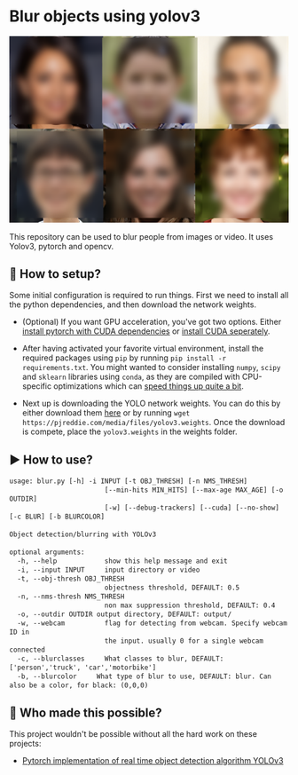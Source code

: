 # Blur objects using yolov3

![](output/1.png)

This repository can be used to blur people from images or video. It uses Yolov3, pytorch and opencv.

## :hammer: How to setup?

Some initial configuration is required to run things. First we need to install all the python dependencies, and then download the network weights.

- (Optional) If you want GPU acceleration, you've got two options. Either [install pytorch with CUDA dependencies](https://pytorch.org/get-started/locally/) or [install CUDA seperately](https://docs.nvidia.com/cuda/cuda-installation-guide-linux/index.html).

- After having activated your favorite virtual environment, install the required packages using `pip` by running `pip install -r requirements.txt`. You might wanted to consider installing `numpy`, `scipy` and `sklearn` libraries using `conda`, as they are compiled with CPU-specific optimizations which can [speed things up quite a bit](http://markus-beuckelmann.de/blog/boosting-numpy-blas.html).

- Next up is downloading the YOLO network weights. You can do this by either download them [here](https://github.com/pjreddie/darknet) or by running `wget https://pjreddie.com/media/files/yolov3.weights`. Once the download is compete, place the `yolov3.weights`  in the weights folder.

## :arrow_forward: How to use?



```
usage: blur.py [-h] -i INPUT [-t OBJ_THRESH] [-n NMS_THRESH]
                        [--min-hits MIN_HITS] [--max-age MAX_AGE] [-o OUTDIR]
                        [-w] [--debug-trackers] [--cuda] [--no-show] [-c BLUR] [-b BLURCOLOR]

Object detection/blurring with YOLOv3

optional arguments:
  -h, --help            show this help message and exit
  -i, --input INPUT     input directory or video
  -t, --obj-thresh OBJ_THRESH
                        objectness threshold, DEFAULT: 0.5
  -n, --nms-thresh NMS_THRESH
                        non max suppression threshold, DEFAULT: 0.4
  -o, --outdir OUTDIR output directory, DEFAULT: output/
  -w, --webcam          flag for detecting from webcam. Specify webcam ID in
                        the input. usually 0 for a single webcam connected
  -c, --blurclasses     What classes to blur, DEFAULT: ['person','truck', 'car','motorbike']
  -b, --blurcolor     What type of blur to use, DEFAULT: blur. Can also be a color, for black: (0,0,0)

```

## :tada: Who made this possible?

This project wouldn't be possible without all the hard work on these projects:

- [Pytorch implementation of real time object detection algorithm YOLOv3](https://github.com/zhaoyanglijoey/yolov3)

